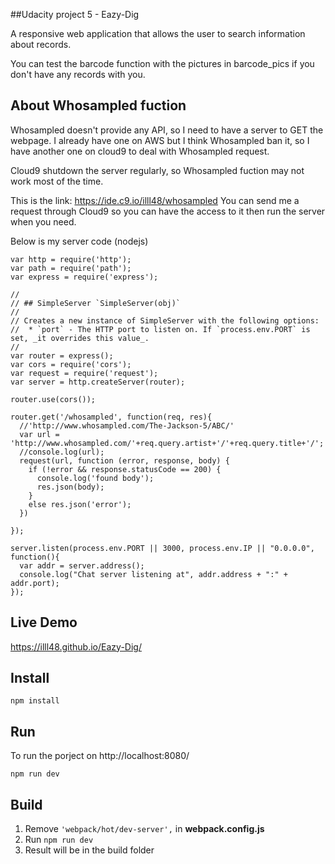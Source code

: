 ##Udacity project 5 - Eazy-Dig

 A responsive web application that allows the user to search information about records.
 
 You can test the barcode function with the pictures in barcode_pics if you don't have any records with you.
 
About Whosampled fuction
-------------
Whosampled doesn't provide any API, so I need to have a server to GET the webpage.
I already have one on AWS but I think Whosampled ban it,
so I have another one on cloud9 to deal with Whosampled request.

Cloud9 shutdown the server regularly, so Whosampled fuction may not work most of the time.

This is the link: https://ide.c9.io/illl48/whosampled
You can send me a request through Cloud9 so you can have the access to it then run the server when you need.

Below is my server code (nodejs)

```
var http = require('http');
var path = require('path');
var express = require('express');

//
// ## SimpleServer `SimpleServer(obj)`
//
// Creates a new instance of SimpleServer with the following options:
//  * `port` - The HTTP port to listen on. If `process.env.PORT` is set, _it overrides this value_.
//
var router = express();
var cors = require('cors');
var request = require('request');
var server = http.createServer(router);

router.use(cors());

router.get('/whosampled', function(req, res){
  //'http://www.whosampled.com/The-Jackson-5/ABC/'
  var url = 'http://www.whosampled.com/'+req.query.artist+'/'+req.query.title+'/';
  //console.log(url);
  request(url, function (error, response, body) {
    if (!error && response.statusCode == 200) {
      console.log('found body');
      res.json(body);
    }
    else res.json('error');
  })  
  
});

server.listen(process.env.PORT || 3000, process.env.IP || "0.0.0.0", function(){
  var addr = server.address();
  console.log("Chat server listening at", addr.address + ":" + addr.port);
});
```
 
Live Demo
-------------
https://illl48.github.io/Eazy-Dig/ 

Install
-------------
```shell
npm install
```

Run
-------------
To run the porject on http://localhost:8080/ 
```shell
npm run dev
```

Build
-------------
1. Remove ``` 'webpack/hot/dev-server', ``` in **webpack.config.js**
2. Run ``` npm run dev ```
3. Result will be in the build folder
